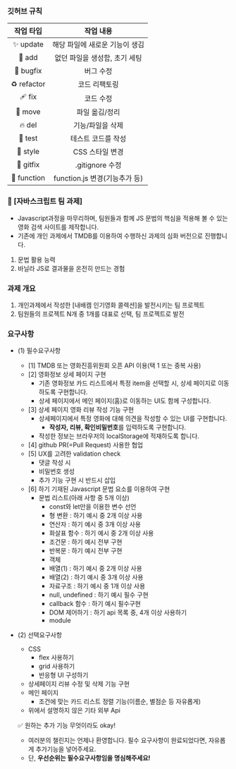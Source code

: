 ### 깃허브 규칙
|작업 타입|작업 내용|
|:---:|:---:|
|✨ update|해당 파일에 새로운 기능이 생김|
|🎉 add|없던 파일을 생성함, 초기 세팅|
|🐛 bugfix|버그 수정|
|♻️ refactor|코드 리팩토링|
|🩹 fix|코드 수정|
|🚚 move|파일 옮김/정리|
|🔥 del|기능/파일을 삭제|
|🍻 test|테스트 코드를 작성|
|💄 style|CSS 스타일 변경|
|🙈 gitfix|.gitignore 수정|
|🔨 function|function.js 변경(기능추가 등)|

### 🚩 [자바스크립트 팀 과제]
- Javascript과정을 마무리하며, 팀원들과 함께 JS 문법의 핵심을 적용해 볼 수 있는 영화 검색 사이트를 제작합니다.
- 기존에 개인 과제에서 TMDB를 이용하여 수행하신 과제의 심화 버전으로 진행합니다.

1. 문법 활용 능력
2. 바닐라 JS로 결과물을 온전히 만드는 경험

### 과제 개요

1. 개인과제에서 작성한 [내배캠 인기영화 콜렉션]을 발전시키는 팀 프로젝트
2. 팀원들의 프로젝트 N개 중 1개를 대표로 선택, 팀 프로젝트로 발전

### 요구사항
- (1) 필수요구사항
    - [1] TMDB 또는 영화진흥위원회 오픈 API 이용(택 1 또는 중복 사용)
    - [2] 영화정보 상세 페이지 구현
      - 기존 영화정보 카드 리스트에서 특정 item을 선택할 시, 상세 페이지로 이동하도록 구현합니다.
      - 상세 페이지에서 메인 페이지(홈)로 이동하는 UI도 함께 구성합니다.
    - [3] 상세 페이지 영화 리뷰 작성 기능 구현
      - 상세페이지에서 특정 영화에 대해 의견을 작성할 수 있는 UI를 구현합니다.
        - **작성자, 리뷰, 확인비밀번호**를 입력하도록 구현합니다.
      - 작성한 정보는 브라우저의 localStorage에 적재하도록 합니다.
    - [4] github PR(=Pull Request) 사용한 협업
    - [5] UX를 고려한 validation check
      - 댓글 작성 시
      - 비밀번호 생성
      - 추가 기능 구현 시 반드시 삽입
    - [6] 하기 기재된 Javascript 문법 요소를 이용하여 구현
      - 문법 리스트(아래 사항 중 5개 이상)
        - const와 let만을 이용한 변수 선언
        - 형 변환 : 하기 예시 중 2개 이상 사용
        - 연산자 : 하기 예시 중 3개 이상 사용
        - 화살표 함수 : 하기 예시 중 2개 이상 사용
        - 조건문 : 하기 예시 전부 구현
        - 반복문 : 하기 예시 전부 구현
        - 객체
        - 배열(1) : 하기 예시 중 2개 이상 사용
        - 배열(2) : 하기 예시 중 3개 이상 사용
        - 자료구조 : 하기 예시 중 1개 이상 사용
        - null, undefined : 하기 예시 필수 구현
        - callback 함수 : 하기 예시 필수구현
        - DOM 제어하기 : 하기 api 목록 중, 4개 이상 사용하기
        - module

- (2) 선택요구사항
    - CSS
        - flex 사용하기
        - grid 사용하기
        - 반응형 UI 구성하기
    - 상세페이지 리뷰 수정 및 삭제 기능 구현
    - 메인 페이지
        - 조건에 맞는 카드 리스트 정렬 기능(이름순, 별점순 등 자유롭게)
    - 위에서 설명하지 않은 기타 외부 Api

    ✅ 원하는 추가 기능 무엇이라도 okay!
    
    - 여러분의 챌린지는 언제나 환영합니다. 필수 요구사항이 완료되었다면, 자유롭게 추가기능을 넣어주세요.
    - 단, **우선순위는 필수요구사항임을 명심해주세요!**
